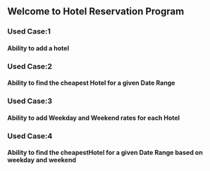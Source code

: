 ## Welcome to Hotel Reservation Program
### Used Case:1
#### Ability to add a hotel
### Used Case:2
#### Ability to find the cheapest Hotel for a given Date Range
### Used Case:3
#### Ability to add Weekday and Weekend rates for each Hotel
### Used Case:4
#### Ability to find the cheapestHotel for a given Date Range based on weekday and weekend